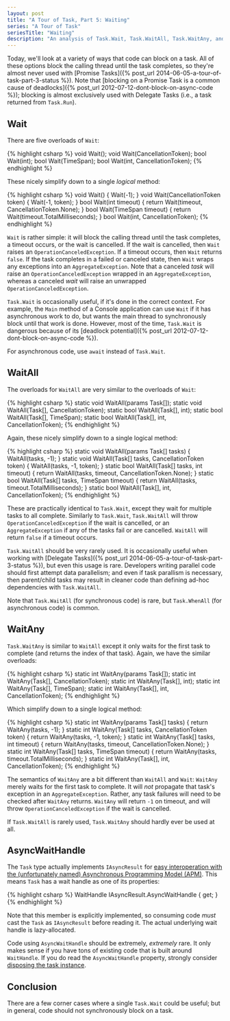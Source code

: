 ```yaml
---
layout: post
title: "A Tour of Task, Part 5: Waiting"
series: "A Tour of Task"
seriesTitle: "Waiting"
description: "An analysis of Task.Wait, Task.WaitAll, Task.WaitAny, and Task.AsyncWaitHandle; and discussion of whether they should be used for asynchronous and/or parallel code."
---
```


Today, we'll look at a variety of ways that code can block on a task. All of these options block the calling thread until the task completes, so they're almost never used with [Promise Tasks]({% post_url 2014-06-05-a-tour-of-task-part-3-status %}). Note that [blocking on a Promise Task is a common cause of deadlocks]({% post_url 2012-07-12-dont-block-on-async-code %}); blocking is almost exclusively used with Delegate Tasks (i.e., a task returned from `Task.Run`).

## Wait

There are five overloads of `Wait`:

{% highlight csharp %}
void Wait();
void Wait(CancellationToken);
bool Wait(int);
bool Wait(TimeSpan);
bool Wait(int, CancellationToken);
{% endhighlight %}

These nicely simplify down to a single _logical_ method:

{% highlight csharp %}
void Wait() { Wait(-1); }
void Wait(CancellationToken token) { Wait(-1, token); }
bool Wait(int timeout) { return Wait(timeout, CancellationToken.None); }
bool Wait(TimeSpan timeout) { return Wait(timeout.TotalMilliseconds); }
bool Wait(int, CancellationToken);
{% endhighlight %}

`Wait` is rather simple: it will block the calling thread until the task completes, a timeout occurs, or the wait is cancelled. If the wait is cancelled, then `Wait` raises an `OperationCanceledException`. If a timeout occurs, then `Wait` returns `false`. If the task completes in a failed or canceled state, then `Wait` wraps any exceptions into an `AggregateException`. Note that a canceled _task_ will raise an `OperationCanceledException` wrapped in an `AggregateException`, whereas a canceled _wait_ will raise an unwrapped `OperationCanceledException`.

`Task.Wait` is occasionally useful, if it's done in the correct context. For example, the `Main` method of a Console application can use `Wait` if it has asynchronous work to do, but wants the main thread to synchronously block until that work is done. However, most of the time, `Task.Wait` is dangerous because of its [deadlock potential]({% post_url 2012-07-12-dont-block-on-async-code %}).

<div class="alert alert-info" markdown="1">
<i class="fa fa-hand-o-right fa-2x pull-left"></i>

For asynchronous code, use `await` instead of `Task.Wait`.
</div>

## WaitAll

The overloads for `WaitAll` are very similar to the overloads of `Wait`:

{% highlight csharp %}
static void WaitAll(params Task[]);
static void WaitAll(Task[], CancellationToken);
static bool WaitAll(Task[], int);
static bool WaitAll(Task[], TimeSpan);
static bool WaitAll(Task[], int, CancellationToken);
{% endhighlight %}

Again, these nicely simplify down to a single logical method:

{% highlight csharp %}
static void WaitAll(params Task[] tasks) { WaitAll(tasks, -1); }
static void WaitAll(Task[] tasks, CancellationToken token) { WaitAll(tasks, -1, token); }
static bool WaitAll(Task[] tasks, int timeout) { return WaitAll(tasks, timeout, CancellationToken.None); }
static bool WaitAll(Task[] tasks, TimeSpan timeout) { return WaitAll(tasks, timeout.TotalMilliseconds); }
static bool WaitAll(Task[], int, CancellationToken);
{% endhighlight %}

These are practically identical to `Task.Wait`, except they wait for multiple tasks to all complete. Similarly to `Task.Wait`, `Task.WaitAll` will throw `OperationCanceledException` if the wait is cancelled, or an `AggregateException` if any of the tasks fail or are cancelled. `WaitAll` will return `false` if a timeout occurs.

`Task.WaitAll` should be very rarely used. It is occasionally useful when working with [Delegate Tasks]({% post_url 2014-06-05-a-tour-of-task-part-3-status %}), but even this usage is rare. Developers writing parallel code should first attempt data parallelism; and even if task parallism is necessary, then parent/child tasks may result in cleaner code than defining ad-hoc dependencies with `Task.WaitAll`.

<div class="alert alert-info" markdown="1">
<i class="fa fa-hand-o-right fa-2x pull-left"></i>

Note that `Task.WaitAll` (for synchronous code) is rare, but `Task.WhenAll` (for asynchronous code) is common.
</div>

## WaitAny

`Task.WaitAny` is similar to `WaitAll` except it only waits for the first task to complete (and returns the index of that task). Again, we have the similar overloads:

{% highlight csharp %}
static int WaitAny(params Task[]);
static int WaitAny(Task[], CancellationToken);
static int WaitAny(Task[], int);
static int WaitAny(Task[], TimeSpan);
static int WaitAny(Task[], int, CancellationToken);
{% endhighlight %}

Which simplify down to a single logical method:

{% highlight csharp %}
static int WaitAny(params Task[] tasks) { return WaitAny(tasks, -1); }
static int WaitAny(Task[] tasks, CancellationToken token) { return WaitAny(tasks, -1, token); }
static int WaitAny(Task[] tasks, int timeout) { return WaitAny(tasks, timeout, CancellationToken.None); }
static int WaitAny(Task[] tasks, TimeSpan timeout) { return WaitAny(tasks, timeout.TotalMilliseconds); }
static int WaitAny(Task[], int, CancellationToken);
{% endhighlight %}

The semantics of `WaitAny` are a bit different than `WaitAll` and `Wait`: `WaitAny` merely waits for the first task to complete. It will _not_ propagate that task's exception in an `AggregateException`. Rather, any task failures will need to be checked after `WaitAny` returns. `WaitAny` will return `-1` on timeout, and will throw `OperationCanceledException` if the wait is cancelled.

If `Task.WaitAll` is rarely used, `Task.WaitAny` should hardly ever be used at all.

## AsyncWaitHandle

The `Task` type actually implements `IAsyncResult` for [easy interoperation with the (unfortunately named) Asynchronous Programming Model (APM)](http://msdn.microsoft.com/en-us/library/hh873178(v=vs.110).aspx#TapToApm). This means `Task` has a wait handle as one of its properties:

{% highlight csharp %}
WaitHandle IAsyncResult.AsyncWaitHandle { get; }
{% endhighlight %}

Note that this member is explicitly implemented, so consuming code _must_ cast the `Task` as `IAsyncResult` before reading it. The actual underlying wait handle is lazy-allocated.

Code using `AsyncWaitHandle` should be extremely, _extremely_ rare. It only makes sense if you have tons of existing code that is built around `WaitHandle`. If you do read the `AsyncWaitHandle` property, strongly consider [disposing the task instance](https://devblogs.microsoft.com/pfxteam/do-i-need-to-dispose-of-tasks/).

## Conclusion

There are a few corner cases where a single `Task.Wait` could be useful; but in general, code should not synchronously block on a task.
